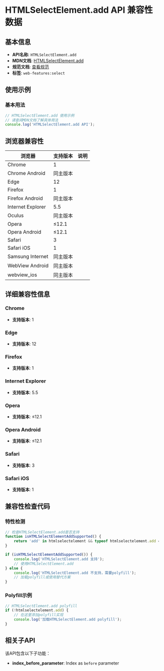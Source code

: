 # HTMLSelectElement.add API 兼容性数据

## 基本信息

- **API名称**: `HTMLSelectElement.add`
- **MDN文档**: [HTMLSelectElement.add](https://developer.mozilla.org/docs/Web/API/HTMLSelectElement/add)
- **规范文档**: [查看规范](https://html.spec.whatwg.org/multipage/form-elements.html#dom-select-add-dev)
- **标签**: `web-features:select`

## 使用示例

### 基本用法

```javascript
// HTMLSelectElement.add 使用示例
// 请查阅MDN文档了解具体用法
console.log('HTMLSelectElement.add API');
```

## 浏览器兼容性

| 浏览器 | 支持版本 | 说明 |
|--------|----------|------|
| Chrome | 1 |  |
| Chrome Android | 同主版本 |  |
| Edge | 12 |  |
| Firefox | 1 |  |
| Firefox Android | 同主版本 |  |
| Internet Explorer | 5.5 |  |
| Oculus | 同主版本 |  |
| Opera | ≤12.1 |  |
| Opera Android | ≤12.1 |  |
| Safari | 3 |  |
| Safari iOS | 1 |  |
| Samsung Internet | 同主版本 |  |
| WebView Android | 同主版本 |  |
| webview_ios | 同主版本 |  |

## 详细兼容性信息

### Chrome

- **支持版本**: 1

### Edge

- **支持版本**: 12

### Firefox

- **支持版本**: 1

### Internet Explorer

- **支持版本**: 5.5

### Opera

- **支持版本**: ≤12.1

### Opera Android

- **支持版本**: ≤12.1

### Safari

- **支持版本**: 3

### Safari iOS

- **支持版本**: 1

## 兼容性检查代码

### 特性检测

```javascript
// 检查HTMLSelectElement.add是否支持
function isHTMLSelectElementAddSupported() {
    return 'add' in htmlselectelement && typeof htmlselectelement.add === 'function';
}

if (isHTMLSelectElementAddSupported()) {
    console.log('HTMLSelectElement.add 支持');
    // 使用HTMLSelectElement.add
} else {
    console.log('HTMLSelectElement.add 不支持，需要polyfill');
    // 加载polyfill或使用替代方案
}
```

### Polyfill示例

```javascript
// HTMLSelectElement.add polyfill
if (!htmlselectelement.add) {
    // 在这里添加polyfill实现
    console.log('加载HTMLSelectElement.add polyfill');
}
```

## 相关子API

该API包含以下子功能：

- **index_before_parameter**: Index as `before` parameter

